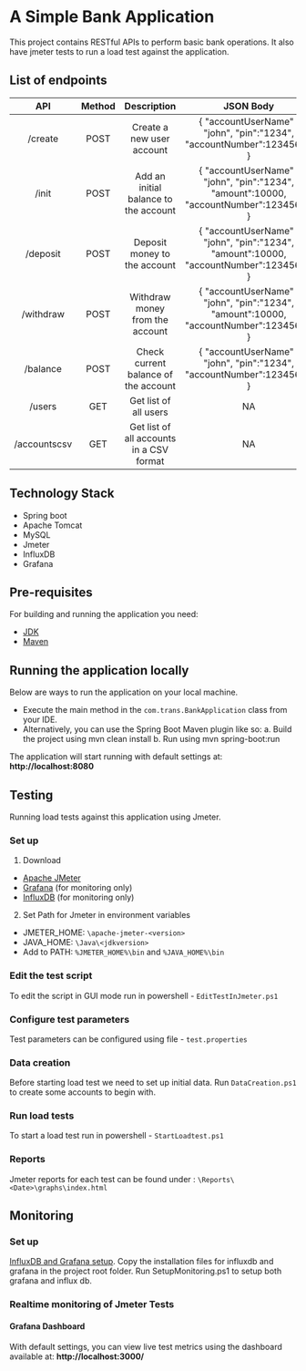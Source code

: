 
# A Simple Bank Application
This project contains RESTful APIs to perform basic bank operations. It also have jmeter tests to run a load test against the application.

## List of endpoints
|      API     | Method |                Description               |                                        JSON Body                                       |
|:------------:|:------:|:----------------------------------------:|:--------------------------------------------------------------------------------------:|
| /create      | POST   | Create a new user account                | { "accountUserName" : "john", "pin":"1234", "accountNumber":12345678 }                |
| /init        | POST   | Add an initial balance to the account    | { "accountUserName" : "john", "pin":"1234", "amount":10000, "accountNumber":12345678 } |
| /deposit     | POST   | Deposit money to the account             | { "accountUserName" : "john", "pin":"1234", "amount":10000, "accountNumber":12345678 } |
| /withdraw    | POST   | Withdraw money from the account          | { "accountUserName" : "john", "pin":"1234", "amount":10000, "accountNumber":12345678 } |
| /balance     | POST   | Check current balance of the account     | { "accountUserName" : "john", "pin":"1234", "accountNumber":12345678 }                 |
| /users       | GET    | Get list of all users                    | NA                                                                                     |
| /accountscsv | GET    | Get list of all accounts in a CSV format | NA                                                                                     |

## Technology Stack
* Spring boot
* Apache Tomcat
* MySQL
* Jmeter
* InfluxDB
* Grafana

## Pre-requisites
For building and running the application you need:
* [JDK](https://www.oracle.com/java/technologies/javase/javase-jdk8-downloads.html)
* [Maven ](https://maven.apache.org/download.cgi?Preferred=ftp://ftp.osuosl.org/pub/apache/)

## Running the application locally
Below are ways to run the application on your local machine. 

 - Execute the main method in the `com.trans.BankApplication` class from your IDE.
- Alternatively, you can use the Spring Boot Maven plugin like so:
	a. Build the project using mvn clean install
	b. Run using mvn spring-boot:run

The application will start running with default settings at: **http://localhost:8080**

## Testing
Running load tests against this application using Jmeter.
### Set up
1. Download
 * [Apache JMeter](https://jmeter.apache.org/download_jmeter.cgi)
 * [Grafana](https://grafana.com/grafana/download) (for monitoring only)
 * [InfluxDB](https://portal.influxdata.com/downloads/) (for monitoring only)

2. Set Path for Jmeter in environment variables
* JMETER_HOME: `\apache-jmeter-<version>`
* JAVA_HOME:		 `\Java\<jdkversion>`
* Add to PATH:  `%JMETER_HOME%\bin` and `%JAVA_HOME%\bin`
### Edit the test script
To edit the script in GUI mode run in powershell - `EditTestInJmeter.ps1`
### Configure test parameters
Test parameters can be configured using file - `test.properties`
### Data creation
Before starting load test we need to set up initial data. Run `DataCreation.ps1` to create some accounts to begin with.
### Run load tests
To start a load test run in powershell - `StartLoadtest.ps1`
### Reports
Jmeter reports for each test can be found under : `\Reports\<Date>\graphs\index.html`

## Monitoring
### Set up
[InfluxDB and Grafana setup](https://www.linkedin.com/pulse/jmeter-integration-grafanainfluxdb-real-time-monitoring-ashish-khole/?articleId=6667441580867235840).
Copy the installation files for influxdb and grafana in the project root folder. Run SetupMonitoring.ps1 to setup both grafana and influx db.

### Realtime monitoring of Jmeter Tests
#### Grafana Dashboard
With default settings, you can view live test metrics using the dashboard available at: **http://localhost:3000/**
